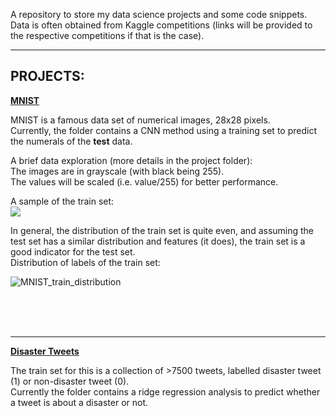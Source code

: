 A repository to store my data science projects and some code snippets. 
Data is often obtained from Kaggle competitions 
(links will be provided to the respective competitions if that is the case).


__________________________________________________________________________________________________________________________________  
## PROJECTS:  

**[MNIST](https://github.com/mango-muffin/Projects/blob/master/MNIST%20image/MNIST.md)**  


MNIST is a famous data set of numerical images, 28x28 pixels.  
Currently, the folder contains a CNN method using a training set to predict the numerals of the **test** data.

A brief data exploration (more details in the project folder):  
The images are in grayscale (with black being 255).  
The values will be scaled (i.e. value/255) for better performance.  

A sample of the train set:  
![](https://user-images.githubusercontent.com/40700585/76387146-30554300-63a1-11ea-8ed0-dc1e329e70ad.png)

In general, the distribution of the train set is quite even, and assuming the test set has a similar distribution and features (it does), the train set is a good indicator for the test set.  
Distribution of labels of the train set:  

![MNIST_train_distribution](https://user-images.githubusercontent.com/40700585/76390522-87aae180-63a8-11ea-92c1-288edfdc5600.png)



<br><br><br>
__________________________________________________________________________________________________________________________________  
**[Disaster Tweets](https://github.com/mango-muffin/Projects/tree/master/NLP%20Disaster%20Tweets)**


The train set for this is a collection of >7500 tweets, labelled disaster tweet (1) or non-disaster tweet (0).  
Currently the folder contains a ridge regression analysis to predict whether a tweet is about a disaster or not.



